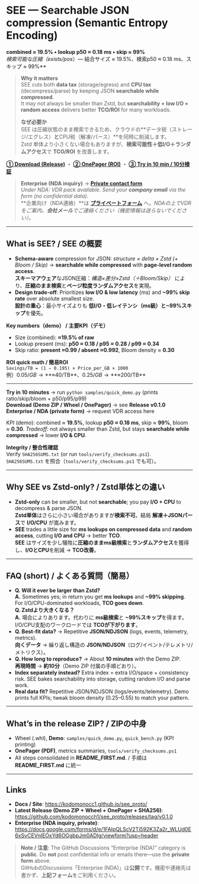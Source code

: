 # SEE — Searchable JSON compression (Semantic Entropy Encoding)
**combined ≈ 19.5% • lookup p50 ≈ 0.18 ms • skip ≈ 99%**  
**検索可能な圧縮（exists*/pos*）— 結合サイズ ≈ 19.5%、検索p50 ≈ 0.18 ms、スキップ ≈ 99%**

> **Why it matters**  
> SEE cuts both **data tax** (storage/egress) and **CPU tax** (decompress/parse) by keeping JSON **searchable while compressed**.  
> It may not always be smaller than Zstd, but **searchability + low I/O + random access** delivers better **TCO/ROI** for many workloads.
>
> **なぜ必要か**  
> SEE は圧縮状態のまま検索できるため、クラウドの**データ税（ストレージ/エグレス）**と**CPU税（解凍/パース）**を同時に削減します。  
> Zstd 単体より小さくない場合もありますが、**検索可能性＋低I/O＋ランダムアクセス**で **TCO/ROI** を改善します。

<p>
  <a href="https://github.com/kodomonocch1/see_proto/releases/tag/v0.1.0"><b>① Download (Release)</b></a> ・
  <a href="https://github.com/kodomonocch1/see_proto/releases/download/v0.1.0/SEE_onepager.pdf"><b>② OnePager (ROI)</b></a> ・
  <a href="#try-in-10-min"><b>③ Try in 10 min / 10分検証</b></a>
</p>

> **Enterprise (NDA inquiry)** → <a href="https://docs.google.com/forms/d/e/1FAIpQLScV2Ti592K3Za2r_WLUd0E6xSvCEVnlEOxYd6OGgbpJm0ADlg/viewform?usp=header"><b>Private contact form</b></a>  
> *Under NDA: VDR pack available. Send your **company email** via the form (no confidential data).*  
> **企業向け（NDA連絡）**は <a href="https://docs.google.com/forms/d/e/1FAIpQLScV2Ti592K3Za2r_WLUd0E6xSvCEVnlEOxYd6OGgbpJm0ADlg/viewform?usp=header"><b>プライベートフォーム</b></a> へ。*NDAの上でVDRをご案内。**会社メール**でご連絡ください（機密情報は送らないでください）。*

---

## What is SEE? / SEE の概要
- **Schema-aware** compression for JSON: *structure × delta × Zstd (+ Bloom / Skip)* → **searchable while compressed** with **page-level random access**.  
  **スキーマアウェア**なJSON圧縮：*構造×差分×Zstd（＋Bloom/Skip）* により、**圧縮のまま検索**と**ページ粒度ランダムアクセス**を実現。
- **Design trade-off**: Prioritizes **low I/O & low latency** (ms) and **~99% skip rate** over absolute smallest size.  
  **設計の重心**：最小サイズよりも **低I/O・低レイテンシ（ms級）**と**~99%スキップ**を優先。

**Key numbers（demo） / 主要KPI（デモ）**  
- Size (combined): **≈19.5% of raw**  
- Lookup present (ms): **p50 ≈ 0.18 / p95 ≈ 0.28 / p99 ≈ 0.34**  
- Skip ratio: **present ≈0.99 / absent ≈0.992**, Bloom density ≈ **0.30**

**ROI quick math / 簡易ROI**  
`Savings/TB = (1 − 0.195) × Price_per_GB × 1000`  
例）$0.05/GB → **≈$40/TB**、$0.25/GB → **≈$200/TB**

---

**Try in 10 minutes** → run `python samples/quick_demo.py` (prints ratio/skip/bloom + p50/p95/p99)  
**Download (Demo ZIP / Wheel / OnePager)** → see **Release v0.1.0**  
**Enterprise / NDA (private form)** → request VDR access here

KPI (demo): combined ≈ **19.5%**, lookup **p50 ≈ 0.18 ms**, skip ≈ **99%**, bloom ≈ **0.30**.
*Tradeoff:* not always smaller than Zstd, but stays **searchable while compressed** → lower **I/O & CPU**.


**Integrity / 整合性確認**  
Verify `SHA256SUMS.txt` (or run `tools/verify_checksums.ps1`).  
`SHA256SUMS.txt` を照合（`tools/verify_checksums.ps1` でも可）。

---

## Why SEE vs Zstd-only? / Zstd単体との違い
- **Zstd-only** can be smaller, but not **searchable**; you pay **I/O + CPU** to decompress & parse JSON.  
  **Zstd単体**はさらに小さい場合がありますが**検索不可**。結局 **解凍＋JSONパース**で **I/O/CPU** が嵩みます。
- **SEE** trades a little size for **ms lookups on compressed data** and **random access**, cutting **I/O and CPU** → better **TCO**.  
  **SEE** はサイズを少し犠牲に**圧縮のままms級検索**と**ランダムアクセス**を獲得し、**I/OとCPU**を削減 → **TCO改善**。

---

## FAQ (short) / よくある質問（簡易）
- **Q. Will it ever be larger than Zstd?**  
  **A.** Sometimes yes; in return you get **ms lookups** and **~99% skipping**. For I/O/CPU-dominated workloads, **TCO goes down**.  
  **Q. Zstdより大きくなる？**  
  **A.** 場合によりあります。代わりに **ms級検索**と **~99%スキップ**を得ます。I/O/CPU支配のワークロードでは **TCOが下がります**。
- **Q. Best-fit data?** → Repetitive **JSON/NDJSON** (logs, events, telemetry, metrics).  
  **向くデータ** → 繰り返し構造の **JSON/NDJSON**（ログ/イベント/テレメトリ/メトリクス）。
- **Q. How long to reproduce?** → About **10 minutes** with the Demo ZIP.  
  **再現時間** → **約10分**（Demo ZIP 付属の手順どおり）。
- **Index separately instead?** Extra index = extra I/O/space + consistency risk. SEE bakes searchability into storage, cutting random I/O and parse work.
- **Real data fit?** Repetitive JSON/NDJSON (logs/events/telemetry). Demo prints full KPIs; tweak bloom density (0.25–0.55) to match your pattern.

---

## What’s in the release ZIP? / ZIPの中身
- Wheel (.whl), **Demo**: `samples/quick_demo.py`, `quick_bench.py` (KPI printing)  
- **OnePager (PDF)**, metrics summaries, `tools/verify_checksums.ps1`  
- All steps consolidated in **README_FIRST.md**. / 手順は **README_FIRST.md** に統一

---

## Links
- **Docs / Site**: https://kodomonocc1.github.io/see_proto/  
- **Latest Release (Demo ZIP + Wheel + OnePager + SHA256)**: https://github.com/kodomonocch1/see_proto/releases/tag/v0.1.0  
- **Enterprise (NDA inquiry, private)**: https://docs.google.com/forms/d/e/1FAIpQLScV2Ti592K3Za2r_WLUd0E6xSvCEVnlEOxYd6OGgbpJm0ADlg/viewform?usp=header

> **Note / 注意**: The GitHub Discussions “Enterprise (NDA)” category is **public**. Do **not** post confidential info or emails there—use the **private form** above.  
> GitHubのDiscussions「Enterprise (NDA)」は**公開**です。機密や連絡先は書かず、**上記フォーム**をご利用ください。
